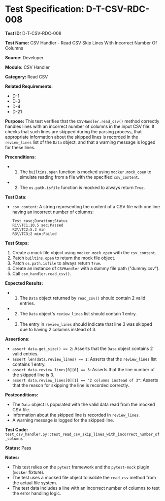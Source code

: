 # Test Specification: D-T-CSV-RDC-008

**Test ID:** D-T-CSV-RDC-008

**Test Name:** CSV Handler - Read CSV Skip Lines With Incorrect Number Of Columns

**Source:** Developer

**Module:** CSV Handler

**Category:** Read CSV

**Related Requirements:**

*   D-1
*   D-3
*   D-4
*   D-21

**Purpose:**
This test verifies that the `CSVHandler.read_csv()` method correctly handles lines with an incorrect number of columns in the input CSV file. It checks that such lines are skipped during the parsing process, that appropriate information about the skipped lines is recorded in the `review_lines` list of the `Data` object, and that a warning message is logged for these lines.

**Preconditions:**

*   1) The `builtins.open` function is mocked using `mocker.mock_open` to simulate reading from a file with the specified `csv_content`.
*   2) The `os.path.isfile` function is mocked to always return `True`.

**Test Data:**

*   `csv_content`: A string representing the content of a CSV file with one line having an incorrect number of columns:
    ```csv
    Test case;Duration;Status
    R1\\TC1;10.5 sec;Passed
    R2\\TC2;5.2 min
    R3\\TC3;2 min;Failed
    ```

**Test Steps:**

1.  Create a mock file object using `mocker.mock_open` with the `csv_content`.
2.  Patch `builtins.open` to return the mock file object.
3.  Patch `os.path.isfile` to always return `True`.
4.  Create an instance of `CSVHandler` with a dummy file path ("dummy.csv").
5.  Call `csv_handler.read_csv()`.

**Expected Results:**

*   1) The `Data` object returned by `read_csv()` should contain 2 valid entries.
*   2) The `Data` object's `review_lines` list should contain 1 entry.
*   3) The entry in `review_lines` should indicate that line 3 was skipped due to having 2 columns instead of 3.

**Assertions:**

*   `assert data.get_size() == 2`: Asserts that the `Data` object contains 2 valid entries.
*   `assert len(data.review_lines) == 1`: Asserts that the `review_lines` list contains 1 entry.
*   `assert data.review_lines[0][0] == 3`: Asserts that the line number of the skipped line is 3.
*   `assert data.review_lines[0][1] == "2 columns instead of 3"`: Asserts that the reason for skipping the line is recorded correctly.

**Postconditions:**

*   The `Data` object is populated with the valid data read from the mocked CSV file.
*   Information about the skipped line is recorded in `review_lines`.
*   A warning message is logged for the skipped line.

**Test Code:** `test_csv_handler.py::test_read_csv_skip_lines_with_incorrect_number_of_columns`

**Status:** Pass

**Notes:**

*   This test relies on the `pytest` framework and the `pytest-mock` plugin (`mocker` fixture).
*   The test uses a mocked file object to isolate the `read_csv` method from the actual file system.
*   The test data includes a line with an incorrect number of columns to test the error handling logic.
